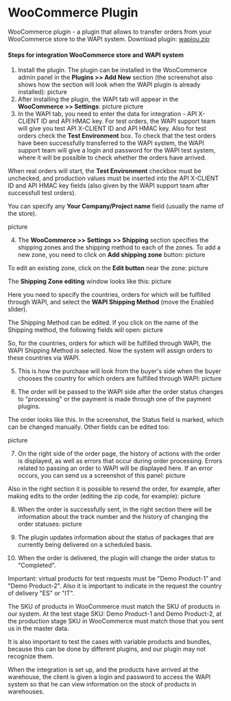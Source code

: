 # WooCommerce Plugin
WooCommerce plugin - a plugin that allows to transfer orders from your WooCommerce store to the WAPI system.
Download plugin: [wapiou.zip](https://github.com/wapicom/WooCommerce/files/6610049/wapiou.zip)

#### Steps for integration WooCommerce store and WAPI system

1. Install the plugin. The plugin can be installed in the WooCommerce admin panel in the **Plugins >> Add New** section (the screenshot also shows how the section will look when the WAPI plugin is already installed):
picture
2. After installing the plugin, the WAPI tab will appear in the **WooCommerce >> Settings**:
picture
picture
3. In the WAPI tab, you need to enter the data for integration - API X-CLIENT ID and API HMAC key. For test orders, the WAPI support team will give you test API X-CLIENT ID and API HMAC key. Also for test orders check the **Test Environment** box. To check that the test orders have been successfully transferred to the WAPI system, the WAPI support team will give a login and password for the WAPI test system, where it will be possible to check whether the orders have arrived.

When real orders will start, the **Test Environment** checkbox must be unchecked, and production values must be inserted into the API X-CLIENT ID and API HMAC key fields (also given by the WAPI support team after successfull test orders).

You can specify any **Your Company/Project name** field (usually the name of the store).

picture

4. The **WooCommerce >> Settings >> Shipping** section specifies the shipping zones and the shipping method to each of the zones. To add a new zone, you need to click on **Add shipping zone** button:
picture

To edit an existing zone, click on the **Edit button** near the zone:
picture

The **Shipping Zone editing** window looks like this:
picture

Here you need to specify the countries, orders for which will be fulfilled through WAPI, and select the **WAPI Shipping Method** (move the Enabled slider).

The Shipping Method can be edited. If you click on the name of the Shipping method, the following fields will open:
picture

So, for the countries, orders for which will be fulfilled through WAPI, the WAPI Shipping Method is selected. Now the system will assign orders to these countries via WAPI.

5. This is how the purchase will look from the buyer's side when the buyer chooses the country for which orders are fulfilled through WAPI:
picture

6. The order will be passed to the WAPI side after the order status changes to "processing" or the payment is made through one of the payment plugins.

The order looks like this. In the screenshot, the Status field is marked, which can be changed manually. Other fields can be edited too:

picture

7. On the right side of the order page, the history of actions with the order is displayed, as well as errors that occur during order processing. Errors related to passing an order to WAPI will be displayed here. If an error occurs, you can send us a screenshot of this panel:
picture

Also in the right section it is possible to resend the order, for example, after making edits to the order (editing the zip code, for example):
picture

8. When the order is successfully sent, in the right section there will be information about the track number and the history of changing the order statuses:
picture

9. The plugin updates information about the status of packages that are currently being delivered on a scheduled basis.

10. When the order is delivered, the plugin will change the order status to "Completed".


Important: virtual products for test requests must be "Demo Product-1" and "Demo Product-2". Also it is important to indicate in the request the country of delivery "ES" or "IT".

The SKU of products in WooCommerce must match the SKU of products in our system. At the test stage SKU: Demo Product-1 and Demo Product-2, at the production stage SKU in WooCommerce must match those that you sent us in the master data.

It is also important to test the cases with variable products and bundles, because this can be done by different plugins, and our plugin may not recognize them.

When the integration is set up, and the products have arrived at the warehouse, the client is given a login and password to access the WAPI system so that he can view information on the stock of products in warehouses.

